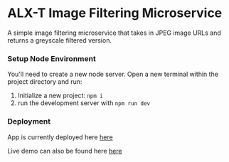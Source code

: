 # ALX-T Image Filtering Microservice

A simple image filtering microservice that takes in JPEG image URLs and returns a greyscale filtered version.

### Setup Node Environment

You'll need to create a new node server. Open a new terminal within the project directory and run:

1. Initialize a new project: `npm i`
2. run the development server with `npm run dev`

### Deployment

App is currently deployed here [here](http://535211291667-image-filtering-project-02.us-east-1.elasticbeanstalk.com)

Live demo can also be found here [here](http://535211291667-image-filtering-project-02.us-east-1.elasticbeanstalk.com/filteredimage?image_url=https://upload.wikimedia.org/wikipedia/commons/b/bd/Golden_tabby_and_white_kitten_n01.jpg)

